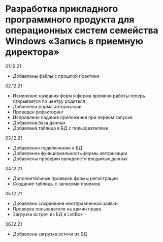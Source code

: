 # Разработка прикладного программного продукта для операционных систем семейства Windows «Запись в приемную директора»

01.12.21

- Добавлены файлы с прошлой практики

02.12.21

- Изменение названия форм и форма времени работы теперь открывается по центру родителя
- Добавлена форма авторизации
- Проведен рефакторинг
- Исправлено падение приложения при первом запуске
- Добавлена база данных
- Добавлена таблица в БД с пользователями

03.12.21

- Добавленно подключение к БД
- Добавленна функциональность формы авторизации
- Добавлены проверки валидности вводимых данных

04.12.21

- Дополнительные проверки формы регистрации
- Создание таблицы с записями приемов

05.12.21

- Добавлено сохранение неотправленной заявки
- Проверка пользователя на админ права
- Загрузка встреч из БД в ListBox

06.12.21

- Добавлена загрузка встечи из БД 
